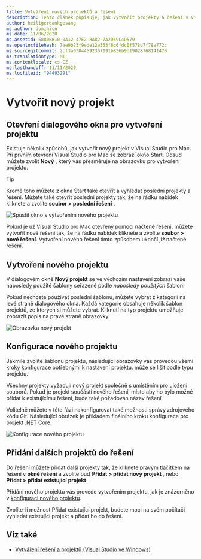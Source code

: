 ```yaml
---
title: Vytváření nových projektů a řešení
description: Tento článek popisuje, jak vytvořit projekty a řešení v Visual Studio pro Mac
author: heiligerdankgesang
ms.author: dominicn
ms.date: 11/06/2020
ms.assetid: 5880BB10-0A12-47E2-8A82-7A2D59C4D579
ms.openlocfilehash: 7ee9b23f9ede12a353f6c6fdc0f578d7f78a772c
ms.sourcegitcommit: 2cf3a03044592367191b836b9d19028768141470
ms.translationtype: MT
ms.contentlocale: cs-CZ
ms.lasthandoff: 11/11/2020
ms.locfileid: "94493291"
---
```

# <a name="create-a-new-project"></a>Vytvořit nový projekt

## <a name="opening-the-project-creation-dialog"></a>Otevření dialogového okna pro vytvoření projektu

Existuje několik způsobů, jak vytvořit nový projekt v Visual Studio pro Mac. Při prvním otevření Visual Studio pro Mac se zobrazí okno Start. Odsud můžete zvolit **Nový** , který vás přesměruje na obrazovku pro vytvoření projektu.

> [!TIP]
> Kromě toho můžete z okna Start také otevřít a vyhledat poslední projekty a řešení. Můžete také otevřít poslední projekty tak, že na řádku nabídek kliknete a zvolíte **soubor > poslední řešení** .

![Spustit okno s vytvořením nového projektu](media/first-run-project.png)

Pokud je už Visual Studio pro Mac otevřený pomocí načtené řešení, můžete vytvořit nové řešení tak, že na řádku nabídek kliknete a zvolíte **soubor > nové řešení**. Vytvoření nového řešení tímto způsobem ukončí již načtené řešení.

## <a name="creating-a-new-project"></a>Vytvoření nového projektu

V dialogovém okně **Nový projekt** se ve výchozím nastavení zobrazí vaše naposledy použité šablony seřazené podle *naposledy použitých* šablon.

Pokud nechcete používat poslední šablonu, můžete vybrat z kategorií na levé straně dialogového okna. Každá kategorie obsahuje několik šablon projektů, ze kterých si můžete vybrat. Kliknutí na typ projektu umožňuje zobrazit popis na pravé straně obrazovky.

![Obrazovka nový projekt](media/project-creation-screen.png)

## <a name="configuring-your-new-project"></a>Konfigurace nového projektu

Jakmile zvolíte šablonu projektu, následující obrazovky vás provedou všemi kroky konfigurace potřebnými k nastavení projektu. může se lišit podle typu projektu.

Všechny projekty vyžadují nový projekt společně s umístěním pro uložení souborů. Pokud je projekt součástí nového řešení, místo aby ho bylo možné přidat k existujícímu řešení, bude také požadován název řešení.

Volitelně můžete v této fázi nakonfigurovat také možnosti správy zdrojového kódu Git. Následující obrázek je příkladem finálního kroku konfigurace pro projekt .NET Core:

![Konfigurace nového projektu](media/configure-new-project.png)

## <a name="adding-additional-projects-to-a-solution"></a>Přidání dalších projektů do řešení

Do řešení můžete přidat další projekty tak, že kliknete pravým tlačítkem na řešení v **okně řešení** a zvolíte buď **Přidat > přidat nový projekt** , nebo **Přidat > přidat existující projekt**.

Přidání nového projektu vás provede vytvořením projektu, jak je znázorněno v [konfiguraci nového projektu](#configuring-your-new-project).

Zvolíte-li možnost Přidat existující projekt, budete moci na svém počítači vyhledat existující projekt a přidat ho do řešení.

## <a name="see-also"></a>Viz také

- [Vytváření řešení a projektů (Visual Studio ve Windows)](/visualstudio/ide/creating-solutions-and-projects)

